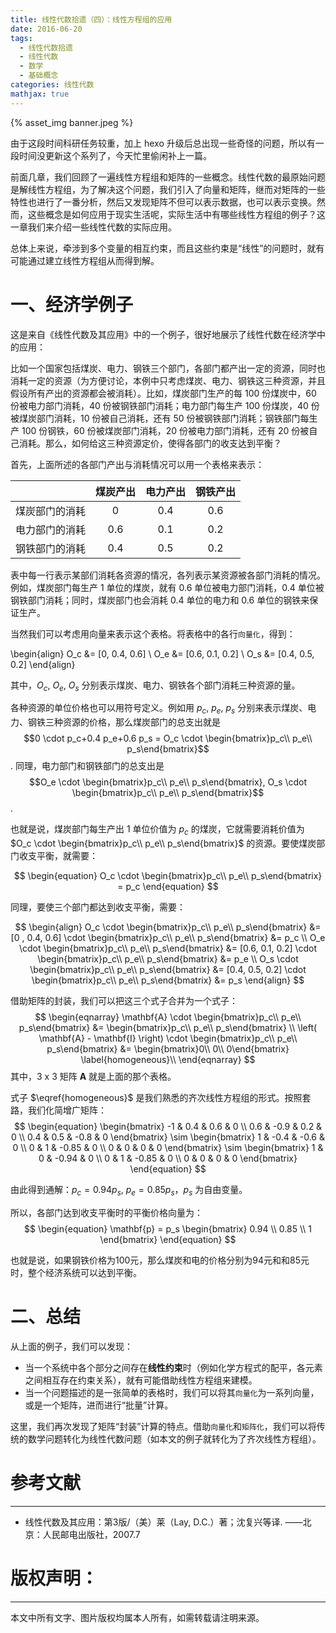 ```yaml
---
title: 线性代数拾遗（四）：线性方程组的应用
date: 2016-06-20
tags:
  - 线性代数拾遗
  - 线性代数
  - 数学
  - 基础概念
categories: 线性代数
mathjax: true
---
```


{% asset_img banner.jpeg %}

由于这段时间科研任务较重，加上 hexo 升级后总出现一些奇怪的问题，所以有一段时间没更新这个系列了，今天忙里偷闲补上一篇。

前面几章，我们回顾了一遍线性方程组和矩阵的一些概念。线性代数的最原始问题是解线性方程组，为了解决这个问题，我们引入了向量和矩阵，继而对矩阵的一些特性也进行了一番分析，然后又发现矩阵不但可以表示数据，也可以表示变换。然而，这些概念是如何应用于现实生活呢，实际生活中有哪些线性方程组的例子？这一章我们来介绍一些线性代数的实际应用。

总体上来说，牵涉到多个变量的相互约束，而且这些约束是“线性”的问题时，就有可能通过建立线性方程组从而得到解。

# 一、经济学例子
这是来自《线性代数及其应用》中的一个例子，很好地展示了线性代数在经济学中的应用：

比如一个国家包括煤炭、电力、钢铁三个部门，各部门都产出一定的资源，同时也消耗一定的资源（为方便讨论，本例中只考虑煤炭、电力、钢铁这三种资源，并且假设所有产出的资源都会被消耗）。比如，煤炭部门生产的每 100 份煤炭中，60 份被电力部门消耗，40 份被钢铁部门消耗；电力部门每生产 100 份煤炭，40 份被煤炭部门消耗，10 份被自己消耗，还有 50 份被钢铁部门消耗；钢铁部门每生产 100 份钢铁，60 份被煤炭部门消耗，20 份被电力部门消耗，还有 20 份被自己消耗。那么，如何给这三种资源定价，使得各部门的收支达到平衡？

<!-- more -->

首先，上面所述的各部门产出与消耗情况可以用一个表格来表示：

|            | 煤炭产出|电力产出|钢铁产出|
|-----------:|:------:|:-----:|:-----:|
|煤炭部门的消耗| 0      | 0.4   |0.6    |
|电力部门的消耗|0.6     | 0.1   |0.2    |
|钢铁部门的消耗|0.4     | 0.5   |0.2    |

表中每一行表示某部们消耗各资源的情况，各列表示某资源被各部门消耗的情况。例如，煤炭部门每生产 1 单位的煤炭，就有 0.6 单位被电力部门消耗，0.4 单位被钢铁部门消耗；同时，煤炭部门也会消耗 0.4 单位的电力和 0.6 单位的钢铁来保证生产。

当然我们可以考虑用向量来表示这个表格。将表格中的各行`向量化`，得到：

\begin{align}
O_c &= [0, 0.4, 0.6] \\
O_e &= [0.6, 0.1, 0.2] \\
O_s &= [0.4, 0.5, 0.2]
\end{align}

其中，$O_c$, $O_e$, $O_s$ 分别表示煤炭、电力、钢铁各个部门消耗三种资源的量。

各种资源的单位价格也可以用符号定义。例如用 $p_c$, $p_e$, $p_s$ 分别来表示煤炭、电力、钢铁三种资源的价格，那么煤炭部门的总支出就是 $$0 \cdot p_c+0.4 p_e+0.6 p_s = O_c \cdot \begin{bmatrix}p_c\\ p_e\\ p_s\end{bmatrix}$$. 同理，电力部门和钢铁部门的总支出是 $$O_e \cdot \begin{bmatrix}p_c\\ p_e\\ p_s\end{bmatrix}, O_s \cdot \begin{bmatrix}p_c\\ p_e\\ p_s\end{bmatrix}$$. 

也就是说，煤炭部门每生产出 1 单位价值为 $p_c$ 的煤炭，它就需要消耗价值为 $O_c \cdot \begin{bmatrix}p_c\\ p_e\\ p_s\end{bmatrix}$ 的资源。要使煤炭部门收支平衡，就需要：

$$
\begin{equation}
O_c \cdot \begin{bmatrix}p_c\\ p_e\\ p_s\end{bmatrix} = p_c
\end{equation}
$$

同理，要使三个部门都达到收支平衡，需要：

$$
\begin{align}
O_c \cdot \begin{bmatrix}p_c\\ p_e\\ p_s\end{bmatrix} &= [0  , 0.4, 0.6] \cdot \begin{bmatrix}p_c\\ p_e\\ p_s\end{bmatrix} &= p_c \\
O_e \cdot \begin{bmatrix}p_c\\ p_e\\ p_s\end{bmatrix} &= [0.6, 0.1, 0.2] \cdot \begin{bmatrix}p_c\\ p_e\\ p_s\end{bmatrix} &= p_e \\
O_s \cdot \begin{bmatrix}p_c\\ p_e\\ p_s\end{bmatrix} &= [0.4, 0.5, 0.2] \cdot \begin{bmatrix}p_c\\ p_e\\ p_s\end{bmatrix} &= p_s
\end{align}
$$

借助矩阵的封装，我们可以把这三个式子合并为一个式子：
$$
\begin{eqnarray}
\mathbf{A} \cdot \begin{bmatrix}p_c\\ p_e\\ p_s\end{bmatrix} &= \begin{bmatrix}p_c\\ p_e\\ p_s\end{bmatrix} \\
\left( \mathbf{A} - \mathbf{I} \right) \cdot \begin{bmatrix}p_c\\ p_e\\ p_s\end{bmatrix} &= \begin{bmatrix}0\\ 0\\ 0\end{bmatrix} \label{homogeneous}\\
\end{eqnarray}
$$
其中，3 x 3 矩阵 $\mathbf{A}$ 就是上面的那个表格。

式子 $\eqref{homogeneous}$ 是我们熟悉的齐次线性方程组的形式。按照套路，我们化简增广矩阵：
$$
\begin{equation}
\begin{bmatrix}
-1 & 0.4 & 0.6 & 0 \\
0.6 & -0.9 & 0.2 & 0 \\
0.4 & 0.5 & -0.8 & 0
\end{bmatrix}
\sim
\begin{bmatrix}
1 & -0.4 & -0.6 & 0 \\
0 & 1 & -0.85 & 0 \\
0 & 0 & 0 & 0
\end{bmatrix}
\sim
\begin{bmatrix}
1 & 0 & -0.94 & 0 \\
0 & 1 & -0.85 & 0 \\
0 & 0 & 0 & 0
\end{bmatrix}
\end{equation}
$$

由此得到通解：$p_c = 0.94 p_s$, $p_e = 0.85 p_s$，$p_s$ 为自由变量。

所以，各部门达到收支平衡时的平衡价格向量为：
$$
\begin{equation}
\mathbf{p} = p_s
\begin{bmatrix}
0.94 \\
0.85 \\
1
\end{bmatrix}
\end{equation}
$$

也就是说，如果钢铁价格为100元，那么煤炭和电的价格分别为94元和和85元时，整个经济系统可以达到平衡。

# 二、总结
从上面的例子，我们可以发现：

- 当一个系统中各个部分之间存在**线性约束**时（例如化学方程式的配平，各元素之间相互存在约束关系），就有可能借助线性方程组来建模。
- 当一个问题描述的是一张简单的表格时，我们可以将其`向量化`为一系列向量，或是一个矩阵，进而进行“批量”计算。

这里，我们再次发现了矩阵“封装”计算的特点。借助`向量化`和`矩阵化`，我们可以将传统的数学问题转化为线性代数问题（如本文的例子就转化为了齐次线性方程组）。

# 参考文献
---
- 线性代数及其应用：第3版/（美）莱（Lay, D.C.）著；沈复兴等译. ——北京：人民邮电出版社，2007.7

# 版权声明：
---
本文中所有文字、图片版权均属本人所有，如需转载请注明来源。
